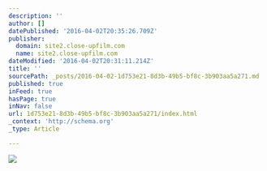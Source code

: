 ```yaml
---
description: ''
author: []
datePublished: '2016-04-02T20:35:26.709Z'
publisher:
  domain: site2.close-upfilm.com
  name: site2.close-upfilm.com
dateModified: '2016-04-02T20:31:11.214Z'
title: ''
sourcePath: _posts/2016-04-02-1d753e21-8d3b-49b5-bf8c-3b903aa5a271.md
published: true
inFeed: true
hasPage: true
inNav: false
url: 1d753e21-8d3b-49b5-bf8c-3b903aa5a271/index.html
_context: 'http://schema.org'
_type: Article

---
```

![](http://site2.close-upfilm.com/wp-content/uploads/2015/08/snatch.jpg)